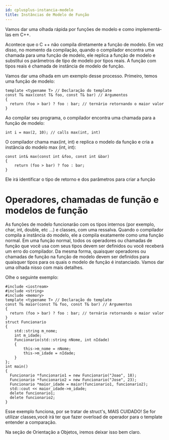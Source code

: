 ```yaml
---
id: cplusplus-instancia-modelo
title: Instâncias de Modelo de Função
---
```


Vamos dar uma olhada rápida por funções de modelo e como implementá-las em C++.

Acontece que o C ++ não compila diretamente a função de modelo. Em vez disso, no momento da compilação, quando o compilador encontra uma chamada para uma função de modelo, ele replica a função de modelo e substitui os parâmetros de tipo de modelo por tipos reais. A função com tipos reais é chamada de instância de modelo de função.

Vamos dar uma olhada em um exemplo desse processo. Primeiro, temos uma função de modelo:

```cpp{0}
template <typename T> // Declaração do template
const T& max(const T& foo, const T& bar) // Argumentos
{
  return (foo > bar) ? foo : bar; // ternário retornando o maior valor
}
```

Ao compilar seu programa, o compilador encontra uma chamada para a função de modelo:

```cpp{1}
int i = max(2, 10); // calls max(int, int)
```

O compilador chama max(int, int) e replica o modelo da função e cria a instância do modelo max (int, int):

```cpp{0}
const int& max(const int &foo, const int &bar)
{
    return (foo > bar) ? foo : bar;
}
```

Ele irá identificar o tipo de retorno e dos parâmetros para criar a função

# Operadores, chamadas de função e modelos de função

As funções de modelo funcionarão com os tipos internos (por exemplo, char, int, double, etc ...) e classes, com uma ressalva. Quando o compilador compila a instância do modelo, ele a compila exatamente como uma função normal. Em uma função normal, todos os operadores ou chamadas de função que você usa com seus tipos devem ser definidos ou você receberá um erro do compilador. Da mesma forma, quaisquer operadores ou chamadas de função na função de modelo devem ser definidos para quaisquer tipos para os quais o modelo de função é instanciado. Vamos dar uma olhada nisso com mais detalhes.

Olhe o seguinte exemplo:

```cpp{0}
#include <iostream>
#include <string>
#include <memory>
template <typename T> // Declaração do template
const T& maior(const T& foo, const T& bar) // Argumentos
{
  return (foo > bar) ? foo : bar; // ternário retornando o maior valor
}
struct Funcionario
{
    std::string m_nome;
    int m_idade;
    Funcionario(std::string nNome, int nIdade)
    {
        this->m_nome = nNome;
        this->m_idade = nIdade;
    }
};
int main()
{
  Funcionario *funcionario1 = new Funcionario("Joao", 18);
  Funcionario *funcionario2 = new Funcionario("Jose", 23);
  Funcionario *maior_idade = maior(funcionario1, funcionario2);
  std::cout << maior_idade->m_idade;
  delete funcionario1;
  delete funcionario2;
}
```

Esse exemplo funciona, por se tratar de struct's, MAIS CUIDADO! Se for utilizar classes,você irá ter que fazer overload de operador para o template entender a comparação.

Na seção de Orientação a Objetos, iremos deixar isso bem claro.
